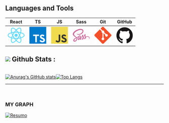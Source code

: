 

## Languages and Tools 
<div>


| React | TS | JS | Sass |Git| GitHub|
|----------|----------|----------|-----|-----|-----|
|  <img src="https://github.com/devicons/devicon/blob/master/icons/react/react-original.svg" title="react"  alt="react" width="55" height="55"/> |  <img src="https://github.com/devicons/devicon/blob/master/icons/typescript/typescript-original.svg" title="typescript"  alt="typescript" width="55" height="55"/> |  <img src="https://github.com/devicons/devicon/blob/master/icons/javascript/javascript-original.svg" title="JavaScript" alt="JavaScript" width="55" height="55"/> |  <img src="https://github.com/devicons/devicon/blob/master/icons/sass/sass-original.svg" title="sass" alt="sass" width="55" height="55"/>|  <img src="https://github.com/devicons/devicon/blob/master/icons/git/git-original.svg" title="git" alt="git" width="55" height="55"/> | <img src="https://github.com/devicons/devicon/blob/master/icons/github/github-original.svg" title="git" alt="git" width="55" height="55"/> |





## <img src="https://media.giphy.com/media/iY8CRBdQXODJSCERIr/giphy.gif" width="35"><b> Github Stats :</b>
<br> 
<div style="display: flex;">
<a href="https://github.com/anuraghazra/github-readme-stats">
<img src="https://github-readme-stats-git-masterrstaa-rickstaa.vercel.app/api?username=kydyrmyshov107&show_icons=true&include_all_commits=true&count_private=true&theme=tokyonight" alt="Anurag's GitHub stats">
</a>
    
<a href="https://github.com/anuraghazra/github-readme-stats">
<img src="https://github-readme-stats-git-masterrstaa-rickstaa.vercel.app/api/top-langs/?username=kydyrmyshov107&&theme=tokyonight&layout=compact&langs_count=10" alt="Top Langs"">
    </a>
</div>
<hr/>
<br>
 <div align='start'>
  
  ### MY GRAPH
  
  [![Resumo](https://github-profile-summary-cards.vercel.app/api/cards/profile-details?username=kydyrmyshov107&theme=transparent)]() 
</div>
<br>
